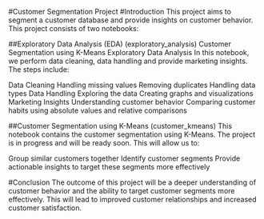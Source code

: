 #Customer Segmentation Project
#Introduction
This project aims to segment a customer database and provide insights on customer behavior. This project consists of two notebooks:

##Exploratory Data Analysis (EDA) (exploratory_analysis)
Customer Segmentation using K-Means
Exploratory Data Analysis
In this notebook, we perform data cleaning, data handling and provide marketing insights. The steps include:

Data Cleaning
Handling missing values
Removing duplicates
Handling data types
Data Handling
Exploring the data
Creating graphs and visualizations
Marketing Insights
Understanding customer behavior
Comparing customer habits using absolute values and relative comparisons

##Customer Segmentation using K-Means (customer_kmeans)
This notebook contains the customer segmentation using K-Means. The project is in progress and will be ready soon. This will allow us to:

Group similar customers together
Identify customer segments
Provide actionable insights to target these segments more effectively

#Conclusion
The outcome of this project will be a deeper understanding of customer behavior and the ability to target customer segments more effectively. This will lead to improved customer relationships and increased customer satisfaction.



